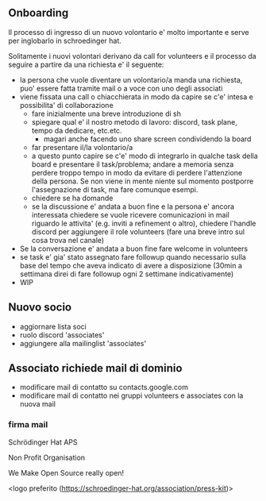 ## Onboarding

Il processo di ingresso di un nuovo volontario e' molto importante e serve per inglobarlo in schroedinger hat.

Solitamente i nuovi volontari derivano da call for volunteers e il processo da seguire a partire da una richiesta e' il seguente:

- la persona che vuole diventare un volontario/a manda una richiesta, puo' essere fatta tramite mail o a voce con uno degli associati
- viene fissata una call o chiacchierata in modo da capire se c'e' intesa e possibilita' di collaborazione
  - fare inizialmente una breve introduzione di sh
  - spiegare qual e' il nostro metodo di lavoro: discord, task plane, tempo da dedicare, etc.etc.
    - magari anche facendo uno share screen condividendo la board
  - far presentare il/la volontario/a
  - a questo punto capire se c'e' modo di integrarlo in qualche task della board e presentare il task/problema; andare a memoria senza perdere troppo tempo in modo da evitare di perdere l'attenzione della persona. Se non viene in mente niente sul momento postporre l'assegnazione di task, ma fare comunque esempi.
  - chiedere se ha domande
  - se la discussione e' andata a buon fine e la persona e' ancora interessata chiedere se vuole ricevere comunicazioni in mail riguardo le attivita' (e.g. inviti a refinement o altro), chiedere l'handle discord per aggiungere il role volunteers (fare una breve intro sul cosa trova nel canale)
- Se la conversazione e' andata a buon fine fare welcome in volunteers
- se task e' gia' stato assegnato fare followup quando necessario sulla base del tempo che aveva indicato di avere a disposizione (30min a settimana direi di fare followup ogni 2 settimane indicativamente)
- WIP

## Nuovo socio

- aggiornare lista soci
- ruolo discord 'associates'
- aggiungere alla mailinglist 'associates'

## Associato richiede mail di dominio

- modificare mail di contatto su contacts.google.com
- modificare mail di contatto nei gruppi volunteers e associates con la nuova mail

### firma mail

<nome>

Schrödinger Hat APS

Non Profit Organisation

We Make Open Source really open!

<logo preferito (<https://schroedinger-hat.org/association/press-kit>)>
